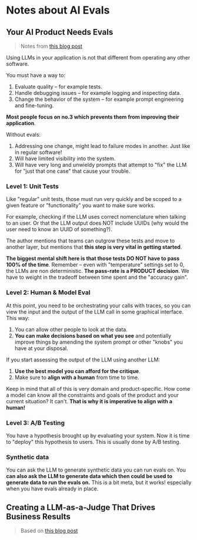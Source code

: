 # Notes about AI Evals

## Your AI Product Needs Evals

> Notes from [this blog post](https://hamel.dev/blog/posts/evals/)

Using LLMs in your application is not that different from operating any other software.

You must have a way to:

1. Evaluate quality – for example tests.
2. Handle debugging issues – for example logging and inspecting data.
3. Change the behavior of the system – for example prompt engineering and fine-tuning.

**Most people focus on no.3 which prevents them from improving their application**.

Without evals:

1. Addressing one change, might lead to failure modes in another. Just like in regular software!
2. Will have limited visibility into the system.
3. Will have very long and unwieldy prompts that attempt to "fix" the LLM for "just that one case" that cause your trouble.

### Level 1: Unit Tests

Like "regular" unit tests, those must run very quickly and be scoped to a given feature or "functionality" you want to make sure works.

For example, checking if the LLM uses correct nomenclature when talking to an user. Or that the LLM output does NOT include UUIDs (why would the user need to know an UUID of something?).

The author mentions that teams can outgrow these tests and move to another layer, but mentions that **this step is very vital in getting started**.

**The biggest mental shift here is that those tests DO NOT have to pass 100% of the time**. Remember – even with "temperature" settings set to 0, the LLMs are non deterministic. **The pass-rate is a PRODUCT decision**. We have to weight in the tradeoff between time spent and the "accuracy gain".

### Level 2: Human & Model Eval

At this point, you need to be orchestrating your calls with traces, so you can view the input and the output of the LLM call in some graphical interface. This way:

1. You can allow other people to look at the data.
2. **You can make decisions based on what you see** and potentially improve things by amending the system prompt or other "knobs" you have at your disposal.

If you start assessing the output of the LLM using another LLM:

1. **Use the best model you can afford for the critique**.
2. Make sure to **align with a human** from time to time.

Keep in mind that all of this is very domain and product-specific. How come a model can know all the constraints and goals of the product and your current situation? It can't. **That is why it is imperative to align with a human!**

### Level 3: A/B Testing

You have a hypothesis brought up by evaluating your system. Now it is time to "deploy" this hypothesis to users. This is usually done by A/B testing.

### Synthetic data

You can ask the LLM to generate synthetic data you can run evals on. You **can also ask the LLM to generate data which then could be used to generate data to run the evals on.** This is a bit meta, but it works! especially when you have evals already in place.

## Creating a LLM-as-a-Judge That Drives Business Results

> Based on [this blog post](https://hamel.dev/blog/posts/llm-judge/index.html)
